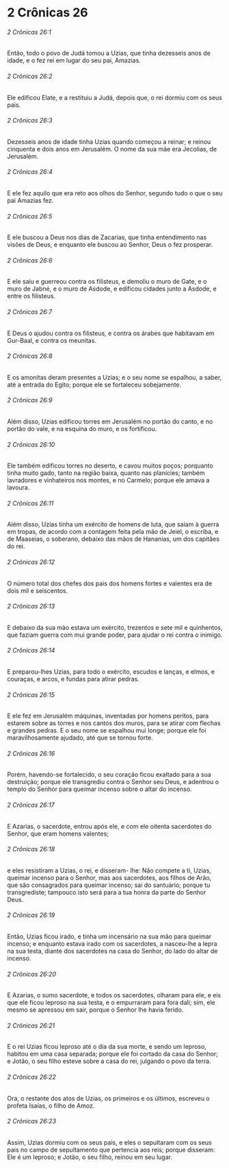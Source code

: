 # 2 Crônicas 26

###### 2 Crônicas 26:1

Então, todo o povo de Judá tomou a Uzias, que tinha dezesseis anos de idade, e o fez rei em lugar do seu pai, Amazias.

###### 2 Crônicas 26:2

Ele edificou Elate, e a restituiu a Judá, depois que, o rei dormiu com os seus pais.

###### 2 Crônicas 26:3

Dezesseis anos de idade tinha Uzias quando começou a reinar; e reinou cinquenta e dois anos em Jerusalém. O nome da sua mãe era Jecolias, de Jerusalém.

###### 2 Crônicas 26:4

E ele fez aquilo que era reto aos olhos do Senhor, segundo tudo o que o seu pai Amazias fez.

###### 2 Crônicas 26:5

E ele buscou a Deus nos dias de Zacarias, que tinha entendimento nas visões de Deus; e enquanto ele buscou ao Senhor, Deus o fez prosperar.

###### 2 Crônicas 26:6

E ele saiu e guerreou contra os filisteus, e demoliu o muro de Gate, e o muro de Jabné, e o muro de Asdode, e edificou cidades junto a Asdode, e entre os filisteus.

###### 2 Crônicas 26:7

E Deus o ajudou contra os filisteus, e contra os árabes que habitavam em Gur-Baal, e contra os meunitas.

###### 2 Crônicas 26:8

E os amonitas deram presentes a Uzias; e o seu nome se espalhou, a saber, até a entrada do Egito; porque ele se fortaleceu sobejamente.

###### 2 Crônicas 26:9

Além disso, Uzias edificou torres em Jerusalém no portão do canto, e no portão do vale, e na esquina do muro, e os fortificou.

###### 2 Crônicas 26:10

Ele também edificou torres no deserto, e cavou muitos poços; porquanto tinha muito gado, tanto na região baixa, quanto nas planícies; também lavradores e vinhateiros nos montes, e no Carmelo; porque ele amava a lavoura.

###### 2 Crônicas 26:11

Além disso, Uzias tinha um exército de homens de luta, que saíam à guerra em tropas, de acordo com a contagem feita pela mão de Jeiel, o escriba, e de Maaseias, o soberano, debaixo das mãos de Hananias, um dos capitães do rei.

###### 2 Crônicas 26:12

O número total dos chefes dos pais dos homens fortes e valentes era de dois mil e seiscentos.

###### 2 Crônicas 26:13

E debaixo da sua mão estava um exército, trezentos e sete mil e quinhentos, que faziam guerra com mui grande poder, para ajudar o rei contra o inimigo.

###### 2 Crônicas 26:14

E preparou-lhes Uzias, para todo o exército, escudos e lanças, e elmos, e couraças, e arcos, e fundas para atirar pedras.

###### 2 Crônicas 26:15

E ele fez em Jerusalém máquinas, inventadas por homens peritos, para estarem sobre as torres e nos cantos dos muros, para se atirar com flechas e grandes pedras. E o seu nome se espalhou mui longe; porque ele foi maravilhosamente ajudado, até que se tornou forte.

###### 2 Crônicas 26:16

Porém, havendo-se fortalecido, o seu coração ficou exaltado para a sua destruição; porque ele transgrediu contra o Senhor seu Deus, e adentrou o templo do Senhor para queimar incenso sobre o altar do incenso.

###### 2 Crônicas 26:17

E Azarias, o sacerdote, entrou após ele, e com ele oitenta sacerdotes do Senhor, que eram homens valentes;

###### 2 Crônicas 26:18

e eles resistiram a Uzias, o rei, e disseram- lhe: Não compete a ti, Uzias, queimar incenso para o Senhor, mas aos sacerdotes, aos filhos de Arão, que são consagrados para queimar incenso; sai do santuário; porque tu transgrediste; tampouco isto será para a tua honra da parte do Senhor Deus.

###### 2 Crônicas 26:19

Então, Uzias ficou irado, e tinha um incensário na sua mão para queimar incenso; e enquanto estava irado com os sacerdotes, a nasceu-lhe a lepra na sua testa, diante dos sacerdotes na casa do Senhor, do lado do altar de incenso.

###### 2 Crônicas 26:20

E Azarias, o sumo sacerdote, e todos os sacerdotes, olharam para ele, e eis que ele ficou leproso na sua testa, e o empurraram para fora dali; sim, ele mesmo se apressou em sair, porque o Senhor lhe havia ferido.

###### 2 Crônicas 26:21

E o rei Uzias ficou leproso até o dia da sua morte, e sendo um leproso, habitou em uma casa separada; porque ele foi cortado da casa do Senhor; e Jotão, o seu filho esteve sobre a casa do rei, julgando o povo da terra.

###### 2 Crônicas 26:22

Ora, o restante dos atos de Uzias, os primeiros e os últimos, escreveu o profeta Isaías, o filho de Amoz.

###### 2 Crônicas 26:23

Assim, Uzias dormiu com os seus pais, e eles o sepultaram com os seus pais no campo de sepultamento que pertencia aos reis; porque disseram: Ele é um leproso; e Jotão, o seu filho, reinou em seu lugar.

